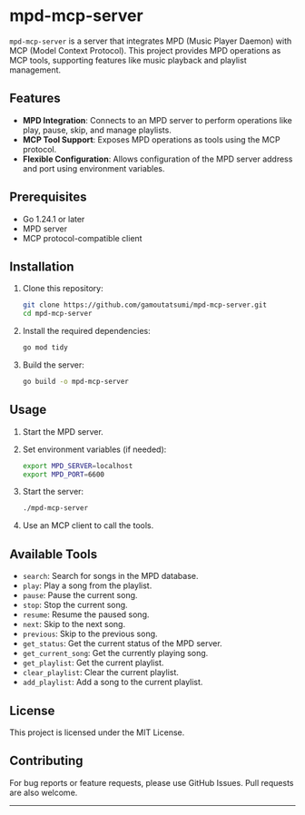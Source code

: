 # mpd-mcp-server

`mpd-mcp-server` is a server that integrates MPD (Music Player Daemon) with MCP (Model Context Protocol). This project provides MPD operations as MCP tools, supporting features like music playback and playlist management.

## Features

- **MPD Integration**: Connects to an MPD server to perform operations like play, pause, skip, and manage playlists.
- **MCP Tool Support**: Exposes MPD operations as tools using the MCP protocol.
- **Flexible Configuration**: Allows configuration of the MPD server address and port using environment variables.

## Prerequisites

- Go 1.24.1 or later
- MPD server
- MCP protocol-compatible client

## Installation

1. Clone this repository:
   ```bash
   git clone https://github.com/gamoutatsumi/mpd-mcp-server.git
   cd mpd-mcp-server
   ```

2. Install the required dependencies:
   ```bash
   go mod tidy
   ```

3. Build the server:
   ```bash
   go build -o mpd-mcp-server
   ```

## Usage

1. Start the MPD server.

2. Set environment variables (if needed):
   ```bash
   export MPD_SERVER=localhost
   export MPD_PORT=6600
   ```

3. Start the server:
   ```bash
   ./mpd-mcp-server
   ```

4. Use an MCP client to call the tools.

## Available Tools

- `search`: Search for songs in the MPD database.
- `play`: Play a song from the playlist.
- `pause`: Pause the current song.
- `stop`: Stop the current song.
- `resume`: Resume the paused song.
- `next`: Skip to the next song.
- `previous`: Skip to the previous song.
- `get_status`: Get the current status of the MPD server.
- `get_current_song`: Get the currently playing song.
- `get_playlist`: Get the current playlist.
- `clear_playlist`: Clear the current playlist.
- `add_playlist`: Add a song to the current playlist.

## License

This project is licensed under the MIT License.

## Contributing

For bug reports or feature requests, please use GitHub Issues. Pull requests are also welcome.

---
